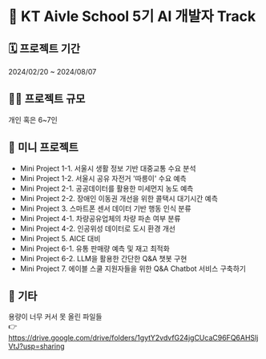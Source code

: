 # 🫧 KT Aivle School 5기 AI 개발자 Track
## 🗓️ 프로젝트 기간
2024/02/20 ~ 2024/08/07
## 🧑‍💻 프로젝트 규모
개인 혹은 6~7인
## 📁 미니 프로젝트
- Mini Project 1-1. 서울시 생활 정보 기반 대중교통 수요 분석
- Mini Project 1-2. 서울시 공유 자전거 '따릉이' 수요 예측
- Mini Project 2-1. 공공데이터를 활용한 미세먼지 농도 예측
- Mini Project 2-2. 장애인 이동권 개선을 위한 콜택시 대기시간 예측
- Mini Project 3. 스마트폰 센서 데이터 기반 행동 인식 분류
- Mini Project 4-1. 차량공유업체의 차량 파손 여부 분류
- Mini Project 4-2. 인공위성 데이터로 도시 환경 개선
- Mini Project 5. AICE 대비
- Mini Project 6-1. 유통 판매량 예측 및 재고 최적화
- Mini Project 6-2. LLM을 활용한 간단한 Q&A 챗봇 구현
- Mini Project 7. 에이블 스쿨 지원자들을 위한 Q&A Chatbot 서비스 구축하기
## 🌟 기타
용량이 너무 커서 못 올린 파일들  
👉 https://drive.google.com/drive/folders/1gytY2vdvfG24jgCUcaC96FQ6AHSljVtJ?usp=sharing
